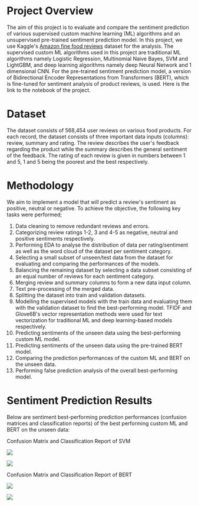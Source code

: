 # Project Overview
The aim of this project is to evaluate and compare the sentiment prediction of various supervised custom machine learning (ML) algorithms and an unsupervised pre-trained sentiment prediction model. In this project, we use Kaggle's [Amazon fine food reviews](https://www.kaggle.com/datasets/snap/amazon-fine-food-reviews) dataset for the analysis. The supervised custom ML algorithms used in this project are traditional ML algorithms namely Logistic Regression, Multinomial Naive Bayes, SVM and LightGBM, and deep learning algorithms namely deep Neural Network and 1 dimensional CNN. For the pre-trained sentiment prediction model, a version of Bidirectional Encoder Representations from Transformers (BERT), which is fine-tuned for sentiment analysis of product reviews, is used. Here is the link to the notebook of the project.
# Dataset
The dataset consists of 568,454 user reviews on various food products. For each record, the dataset consists of three important data inputs (columns): review, summary and rating. The review describes the user's feedback regarding the product while the summary describes the general sentiment of the feedback. The rating of each review is given in numbers between 1 and 5, 1 and 5 being the poorest and the best respectively.
# Methodology
We aim to implement a model that will predict a review's sentiment as positive, neutral or negative. To achieve the objective, the following key tasks were performed;
   1. Data cleaning to remove redundant reviews and errors.
   2. Categorizing review ratings 1-2, 3 and 4-5 as negative, neutral and positive sentiments respectively.
   4. Performing EDA to analyse the distribution of data per rating/sentiment as well as the word cloud of the dataset per sentiment category.
   5. Selecting a small subset of unseen/test data from the dataset for evaluating and comparing the performances of the models.
   6. Balancing the remaining dataset by selecting a data subset consisting of an equal number of reviews for each sentiment category.
   7. Merging review and summary columns to form a new data input column.
   8. Text pre-processing of the merged data.
   9. Splitting the dataset into train and validation datasets.
   10. Modelling the supervised models with the train data and evaluating them with the validation dataset to find the best-performing model. TFIDF and Glove6B's vector representation methods were used for text vectorization for traditional ML and deep learning-based models respectively.
   11. Predicting sentiments of the unseen data using the best-performing custom ML model.
   12. Predicting sentiments of the unseen data using the pre-trained BERT model.
   13. Comparing the prediction performances of the custom ML and BERT on the unseen data.
   14. Performing false prediction analysis of the overall best-performing model.
# Sentiment Prediction Results
Below are sentiment best-performing prediction performances (confusion matrices and classification reports) of the best performing custom ML and BERT on the unseen data:

Confusion Matrix and Classification Report of SVM

![](https://github.com/Popseli/Sentiment-Analysis-of-Food-Reviews-Using-Custom-ML-and-Transfer-Learning-Methods/blob/main/Confusion%20Matrix%20-%20Custom%20ML%2040.png)

![](https://github.com/Popseli/Sentiment-Analysis-of-Food-Reviews-Using-Custom-ML-and-Transfer-Learning-Methods/blob/main/Classification%20Report%20-%20Custom%20ML%2040.png)

Confusion Matrix and Classification Report of BERT

![](https://github.com/Popseli/Sentiment-Analysis-of-Food-Reviews-Using-Custom-ML-and-Transfer-Learning-Methods/blob/main/Confusion%20Matrix%20-%20BERT%2040.png)

![](https://github.com/Popseli/Sentiment-Analysis-of-Food-Reviews-Using-Custom-ML-and-Transfer-Learning-Methods/blob/main/Classification%20Report%20-%20BERT%2040.png)
